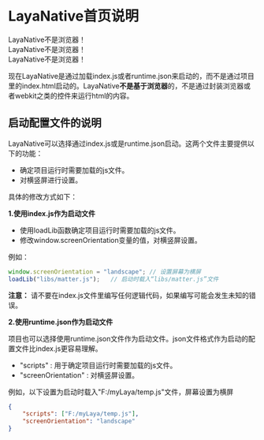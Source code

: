 
# LayaNative首页说明

LayaNative不是浏览器！<br />
LayaNative不是浏览器！<br />
LayaNative不是浏览器！

现在LayaNative是通过加载index.js或者runtime.json来启动的，而不是通过项目里的index.html启动的。LayaNative**不是基于浏览器**的，不是通过封装浏览器或者webkit之类的控件来运行html的内容。


## 启动配置文件的说明

LayaNative可以选择通过index.js或是runtime.json启动。这两个文件主要提供以下的功能：

* 确定项目运行时需要加载的js文件。
* 对横竖屏进行设置。

具体的修改方式如下：

**1.使用index.js作为启动文件**

* 使用loadLib函数确定项目运行时需要加载的js文件。
* 修改window.screenOrientation变量的值，对横竖屏设置。

例如：

```javascript
window.screenOrientation = "landscape"; // 设置屏幕为横屏
loadLib("libs/matter.js");   // 启动时载入“libs/matter.js”文件
```


**注意：** 请不要在index.js文件里编写任何逻辑代码，如果编写可能会发生未知的错误。

**2.使用runtime.json作为启动文件**

项目也可以选择使用runtime.json文件作为启动文件。json文件格式作为启动的配置文件比index.js更容易理解。

* "scripts" : 用于确定项目运行时需要加载的js文件。
* "screenOrientation" : 对横竖屏设置。

例如，以下设置为启动时载入"F:/myLaya/temp.js"文件，屏幕设置为横屏

```json
{
	"scripts": ["F:/myLaya/temp.js"],
	"screenOrientation": "landscape"
}

```